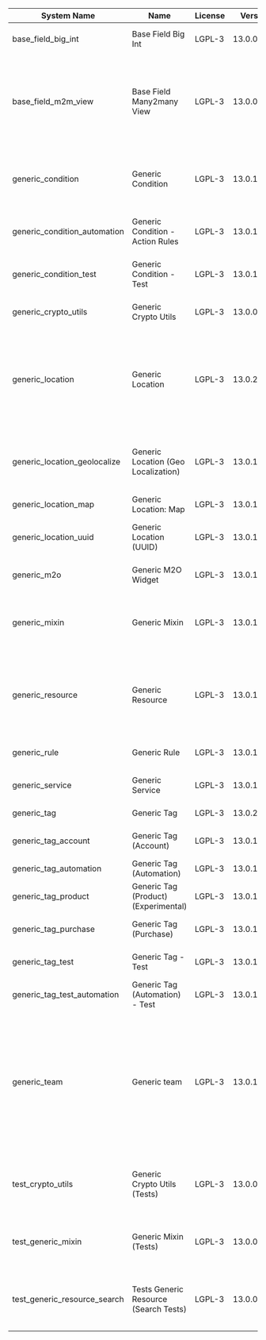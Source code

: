 | System Name | Name | License | Version | Summary | Price |
|---|---|---|---|---|---|
| base_field_big_int | Base Field Big Int | LGPL-3 | 13.0.0.4.0 | BigInt field implementation for Odoo |  |
| base_field_m2m_view | Base Field Many2many View | LGPL-3 | 13.0.0.4.0 | Adds Many2manyView field implementation for Odoo. Useful in cases when m2m relation computed via Postgresql View |  |
| generic_condition | Generic Condition | LGPL-3 | 13.0.1.19.0 | Create generic conditions on which you         can program some logic in Odoo objects |  |
| generic_condition_automation | Generic Condition - Action Rules | LGPL-3 | 13.0.1.3.0 | Generic Conditions (Integration with Action Rules) |  |
| generic_condition_test | Generic Condition - Test | LGPL-3 | 13.0.1.10.0 | Generic Conditions - Tests (do not install manualy) |  |
| generic_crypto_utils | Generic Crypto Utils | LGPL-3 | 13.0.0.7.0 | Technical utils to add encryption to other addons |  |
| generic_location | Generic Location | LGPL-3 | 13.0.2.5.0 | Allows you to make an abstract description of the         objects location relative to the general location         (for example: house3 -> office5 -> room2 -> table5) |  |
| generic_location_geolocalize | Generic Location (Geo Localization) | LGPL-3 | 13.0.1.9.0 | Generic Location (Automaticaly determine geo coordinates         for location by its address) |  |
| generic_location_map | Generic Location: Map | LGPL-3 | 13.0.1.8.0 | Display locations on map view. |  |
| generic_location_uuid | Generic Location (UUID) | LGPL-3 | 13.0.1.6.0 | Generic Location (Add UUID to generic locations) |  |
| generic_m2o | Generic M2O Widget | LGPL-3 | 13.0.1.7.0 | Generic Many2one widget |  |
| generic_mixin | Generic Mixin | LGPL-3 | 13.0.1.78.0 | Technical module with generic mixins, that may help to build other modules |  |
| generic_resource | Generic Resource | LGPL-3 | 13.0.1.47.0 | Provides the ability to create and categorize         various resources that can be used in other Odoo modules. |  |
| generic_rule | Generic Rule | LGPL-3 | 13.0.1.3.0 | Adds new top-level menu 'rules' |  |
| generic_service | Generic Service | LGPL-3 | 13.0.1.24.0 | Create and manage service catalog |  |
| generic_tag | Generic Tag | LGPL-3 | 13.0.2.10.0 | Generic tag management. |  |
| generic_tag_account | Generic Tag (Account) | LGPL-3 | 13.0.1.4.0 | Generic tag integration with account addon |  |
| generic_tag_automation | Generic Tag (Automation) | LGPL-3 | 13.0.1.4.0 |  |  |
| generic_tag_product | Generic Tag (Product) (Experimental) | LGPL-3 | 13.0.1.4.0 | Generic tag integration with product addon |  |
| generic_tag_purchase | Generic Tag (Purchase) | LGPL-3 | 13.0.1.4.0 | Generic tag integration with purchase addon |  |
| generic_tag_test | Generic Tag - Test | LGPL-3 | 13.0.1.6.0 | Generic Tag - Tests (do not install manualy) |  |
| generic_tag_test_automation | Generic Tag (Automation) - Test | LGPL-3 | 13.0.1.3.0 |  |  |
| generic_team | Generic team | LGPL-3 | 13.0.1.16.0 | With this module you can create teams and add         users to them, which allows you to perform group         actions (such as assigning a responsible team         instead of one person) while working with Odoo applications. |  |
| test_crypto_utils | Generic Crypto Utils (Tests) | LGPL-3 | 13.0.0.12.0 | Technical module that have to be used to test Generic Crypto Utils module |  |
| test_generic_mixin | Generic Mixin (Tests) | LGPL-3 | 13.0.0.22.0 | Technical module that have to be used to test Generic Mixin module |  |
| test_generic_resource_search | Tests Generic Resource (Search Tests) | LGPL-3 | 13.0.0.3.0 | Technical module that have to be used to test Generic Resource search cases |  |
